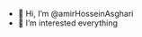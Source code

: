 - 👋 Hi, I’m @amirHosseinAsghari
- 👀 I’m interested everything 

<!---
amirHosseinAsghari/amirHosseinAsghari is a ✨ special ✨ repository because its `README.md` (this file) appears on your GitHub profile.
You can click the Preview link to take a look at your changes.
--->

